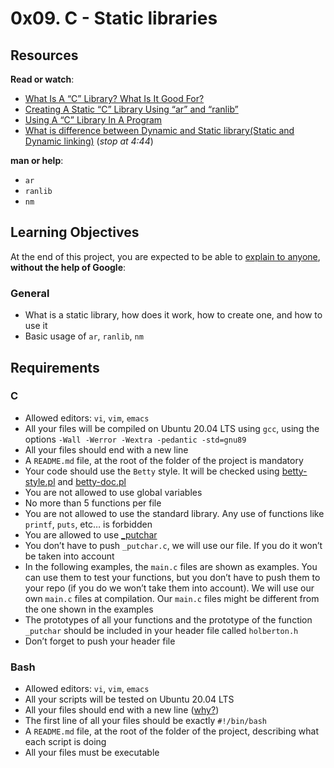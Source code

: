  <h1 class="gap">0x09. C - Static libraries</h1>
 <div class="gap" id="project-description">
  <h2>Resources</h2>

<p><strong>Read or watch</strong>:</p>

<ul>
<li><a href="/rltoken/4Dki8HiSS6QBDwsznMbXFA" title="What Is A &quot;C&quot; Library? What Is It Good For?" target="_blank">What Is A &ldquo;C&rdquo; Library? What Is It Good For?</a> </li>
<li><a href="/rltoken/4Dki8HiSS6QBDwsznMbXFA" title="Creating A Static &quot;C&quot; Library Using &quot;ar&quot; and &quot;ranlib&quot;" target="_blank">Creating A Static &ldquo;C&rdquo; Library Using &ldquo;ar&rdquo; and &ldquo;ranlib&rdquo;</a> </li>
<li><a href="/rltoken/4Dki8HiSS6QBDwsznMbXFA" title="Using A &quot;C&quot; Library In A Program" target="_blank">Using A &ldquo;C&rdquo; Library In A Program</a> </li>
<li><a href="/rltoken/wC9HCOvJwa_Co1nZuL4QMA" title="What is difference between Dynamic and Static library(Static and Dynamic linking)" target="_blank">What is difference between Dynamic and Static library(Static and Dynamic linking)</a> (<em>stop at 4:44</em>)</li>
</ul>

<p><strong>man or help</strong>:</p>

<ul>
<li><code>ar</code></li>
<li><code>ranlib</code></li>
<li><code>nm</code></li>
</ul>

<h2>Learning Objectives</h2>

<p>At the end of this project, you are expected to be able to <a href="/rltoken/9pxXHdbXznA4SYhiXG08MA" title="explain to anyone" target="_blank">explain to anyone</a>, <strong>without the help of Google</strong>:</p>

<h3>General</h3>

<ul>
<li>What is a static library, how does it work, how to create one, and how to use it</li>
<li>Basic usage of <code>ar</code>, <code>ranlib</code>, <code>nm</code></li>
</ul>

<h2>Requirements</h2>

<h3>C</h3>

<ul>
<li>Allowed editors: <code>vi</code>, <code>vim</code>, <code>emacs</code></li>
<li>All your files will be compiled on Ubuntu 20.04 LTS using <code>gcc</code>, using the options <code>-Wall -Werror -Wextra -pedantic -std=gnu89</code></li>
<li>All your files should end with a new line</li>
<li>A <code>README.md</code> file, at the root of the folder of the project is mandatory</li>
<li>Your code should use the <code>Betty</code> style. It will be checked using <a href="https://github.com/holbertonschool/Betty/blob/master/betty-style.pl" title="betty-style.pl" target="_blank">betty-style.pl</a> and <a href="https://github.com/holbertonschool/Betty/blob/master/betty-doc.pl" title="betty-doc.pl" target="_blank">betty-doc.pl</a></li>
<li>You are not allowed to use global variables</li>
<li>No more than 5 functions per file</li>
<li>You are not allowed to use the standard library. Any use of functions like <code>printf</code>, <code>puts</code>, etc&hellip; is forbidden</li>
<li>You are allowed to use <a href="https://github.com/holbertonschool/_putchar.c/blob/master/_putchar.c" title="_putchar" target="_blank">_putchar</a></li>
<li>You don&rsquo;t have to push <code>_putchar.c</code>, we will use our file. If you do it won&rsquo;t be taken into account</li>
<li>In the following examples, the <code>main.c</code> files are shown as examples. You can use them to test your functions, but you don&rsquo;t have to push them to your repo (if you do we won&rsquo;t take them into account). We will use our own <code>main.c</code> files at compilation. Our <code>main.c</code> files might be different from the one shown in the examples</li>
<li>The prototypes of all your functions and the prototype of the function <code>_putchar</code> should be included in your header file called <code>holberton.h</code></li>
<li>Don&rsquo;t forget to push your header file</li>
</ul>

<h3>Bash</h3>

<ul>
<li>Allowed editors: <code>vi</code>, <code>vim</code>, <code>emacs</code></li>
<li>All your scripts will be tested on Ubuntu 20.04 LTS</li>
<li>All your files should end with a new line (<a href="http://unix.stackexchange.com/questions/18743/whats-the-point-in-adding-a-new-line-to-the-end-of-a-file/18789">why?</a>)</li>
<li>The first line of all your files should be exactly <code>#!/bin/bash</code></li>
<li>A <code>README.md</code> file, at the root of the folder of the project, describing what each script is doing</li>
<li>All your files must be executable</li>
</ul>
</div>

